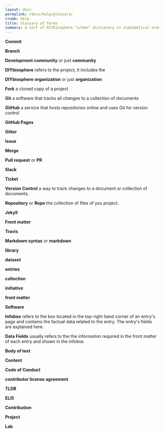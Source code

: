 ```yaml
---
layout: docs
permalink: /docs/help/glossary/
crumb: help
title: Glossary of Terms
summary: A sort of DIYbiosphere "urban" dictionary in alphabetical order
---
```


**Commit**

**Branch**

**Development community** or just **community**

**DIYbiosphere** refers to the project, it includes the

**DIYbiosphere organization** or just **organization**

**Fork** a cloned copy of a project

**Git** a software that tracks all changes to a collection of documents

**GitHub** a service that hosts repositories online and uses Git for version control

**GitHub Pages**

**Gitter**


**Issue**

**Merge**

**Pull request** or **PR**

**Slack**

**Ticket**

**Version Control** a way to track changes to a document or collection of documents.

**Repository** or **Repo** the collection of files of you project.

**Jekyll**

**Front matter**

**Travis**

**Markdown syntax** or **markdown**



**library**

**dataset**

**entries**

**collection**

**initiative**

**front matter**

**Software**

**Infobox** refers to the box located in the top-right hand corner of an entry's page and contains the factual data related to the entry. The entry's fields are explained here.

**Data Fields** usually refers to the the information required in the front matter of each entry and shown in the infobox

**Body of text**

**Content**

**Code of Conduct**

**contributor license agreement**

**TLDR**

**ELI5**

**Contribution**

**Project**

**Lab**
